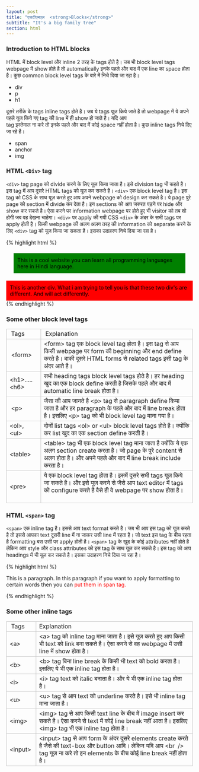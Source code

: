 ```yaml
---
layout: post
title: "एचटीएमएल  <strong>Blocks</strong>"
subtitle: "It's a big family tree"
section: html
---
```


### Introduction to HTML blocks 


HTML में block level और inline 2 तरह के tags होते है।  जब भी block level tags webpage में show होते है तो automatically इनके पहले और बाद में एक line का space होता है। कुछ common block level tags के बारे में निचे दिया जा रहा है।

* div 
* p
* h1

दूसरे तरीके के tags inline tags होते है। जब ये tags यूज़ किये जाते है तो webpage में ये अपने पहले यूज़ किये गए tag की line में ही show हो जाते है। यदि आप <br /> tag इस्तेमाल ना करे तो इनके पहले और बाद में कोई space नहीं होता है। कुछ inline tags निचे दिए जा रहे है।

* span
* anchor
* img 


### HTML `<Div>` tag 

`<div>` tag page को divide करने के लिए यूज़ किया जाता है। इसे division tag भी कहते है। इस tag में आप दूसरे HTML tags को यूज़ कर सकते है। `<div>` एक block level tag है। इस tag को CSS के साथ यूज़ करते हुए आप अपने webpage को design कर सकते है। ये page पुरे page को section में divide कर देता है। 
इन sections को आप जरुरत पड़ने पर hide और show कर सकते है। ऐसा करने पर information webpage पर होते हुए भी visitor को तब शो होगी जब वह देखना चाहेगा। `<div>` पर apply की गयी CSS `<div>` के अंदर के सभी tags पर apply होती है। 
किसी webpage की अलग अलग तरह की information को separate करने के लिए `<div>` tag को यूज़ किया जा सकता है। इसका उदाहरण निचे दिया जा रहा है।

{% highlight html %}
<html>
<head>
<title>Div tag demo </title>
</head>
<body>
<div style="color:black;background-color:green;padding:10px;margin:20px;">
This is a cool website you can learn all programming languages here in Hindi language. 
</div>
<div style="color:black;background-color:red;padding:10px;">
This is another div. What i am trying to tell you is that these two div's are different. And will act differently.
</div>
</html> 
{% endhighlight %}


### Some other block level tags 

 <div class ="table">
 
 
 <table class="MsoTableGrid"><tbody style="border:0 none silver"><tr style="border:0 none silver"><td style="border:1px solid silver"><div class="MsoNormal">
<o:p style="border:0 none #666">&nbsp;Tags&nbsp;</o:p></div>
</td><td style="border:1px solid silver"><div class="MsoNormal">
<o:p style="border:0 none #666">&nbsp;Explanation&nbsp;</o:p></div>
</td></tr><style>#lite-atf-content ol{margin:14.4px 0 14.4px 0;padding:0 0 0 20px;border:0 none #666}#lite-atf-content .b{padding:3.6px 0 3.6px 0}</style><tr data-xp="2" style="border:0 none silver"><td style="border:1px solid silver"><div class="MsoNormal">
<o:p style="border:0 none #666">&nbsp;&lt;form&gt;&nbsp;</o:p></div>
</td><td style="border-color:silver;border-bottom-width:1px;border-bottom-style:solid;border-right-width:1px;border-right-style:solid"><div class="MsoNormal">
<o:p style="border:0 none #666">&lt;form&gt; tag एक block level tag होता है। इस tag से आप किसी webpage पर form की beginning और end define करते है। बाकी दूसरे HTML forms से related tags इसी tag के अंदर आते है।&nbsp;&nbsp;&nbsp;&nbsp;&nbsp;&nbsp;</o:p></div>
</td></tr><tr style="border:0 none silver"><td style="border:1px solid silver"><div class="MsoNormal">
<o:p style="border:0 none #666">&lt;h1&gt;.....&lt;h6&gt;&nbsp;</o:p></div>
</td><td style="border-color:silver;border-bottom-width:1px;border-bottom-style:solid;border-right-width:1px;border-right-style:solid"><div class="MsoNormal">
<o:p style="border:0 none #666">सभी heading tags block level tags होते है। हर heading खुद का एक block define करती है जिसके पहले और बाद में automatic line break होता है।&nbsp;&nbsp;&nbsp;&nbsp;</o:p></div>
</td></tr><tr style="border:0 none silver"><td style="border:1px solid silver"><div class="MsoNormal">
<o:p style="border:0 none #666">&nbsp;&lt;p&gt;</o:p></div>
</td><td style="border-color:silver;border-bottom-width:1px;border-bottom-style:solid;border-right-width:1px;border-right-style:solid"><div class="MsoNormal">
<o:p style="border:0 none #666">जैसा की आप जानते है &lt;p&gt; tag से paragraph define किया जाता है और हर paragraph के पहले और बाद में line break होता है। इसलिए &lt;p&gt; tag को भी block level tag माना गया है।&nbsp;&nbsp;&nbsp;&nbsp;&nbsp;&nbsp;&nbsp;</o:p></div>
</td></tr><tr style="border:0 none silver"><td style="border:1px solid silver"><div class="MsoNormal">
<o:p style="border:0 none #666">&lt;ol&gt;,&lt;ul&gt;&nbsp;</o:p></div>
</td><td style="border-color:silver;border-bottom-width:1px;border-bottom-style:solid;border-right-width:1px;border-right-style:solid"><div class="MsoNormal">
<o:p style="border:0 none #666">दोनों list tags &lt;ol&gt; or &lt;ul&gt; block level tags होते है। क्योंकि कर list खुद का एक section define करती है।&nbsp;&nbsp;&nbsp;&nbsp;&nbsp;</o:p></div>
</td></tr><tr style="border:0 none silver"><td style="border:1px solid silver"><div class="MsoNormal">
<o:p style="border:0 none #666">&lt;table&gt;</o:p></div>
</td><td style="border-color:silver;border-bottom-width:1px;border-bottom-style:solid;border-right-width:1px;border-right-style:solid"><div class="MsoNormal">
<o:p style="border:0 none #666">&lt;table&gt; tag भी एक block level tag माना जाता है क्योंकि ये एक अलग section create करता है। जो page के पुरे content से अलग होता है। और अपने&nbsp;पहले और बाद में line break include करता है।&nbsp;&nbsp;&nbsp;&nbsp;&nbsp;&nbsp;</o:p></div>
</td></tr><tr style="border:0 none silver"><td style="border:1px solid silver"><div class="MsoNormal">
<o:p style="border:0 none #666">&lt;pre&gt;&nbsp;</o:p></div>
</td><td style="border-color:silver;border-bottom-width:1px;border-bottom-style:solid;border-right-width:1px;border-right-style:solid"><div class="MsoNormal">
ये एक block level tag होता है। इसमें दूसरे सभी tags यूज़ किये जा सकते है। और इसे यूज़ करने से जैसे आप text editor में tags को configure करते है वैसे ही वे webpage पर show होता है।&nbsp;&nbsp;&nbsp;&nbsp;</div>
</td></tr></tbody></table>
 
 </div>

### HTML `<span>` tag

`<span>` एक inline tag है। इससे आप text format करते है। जब भी आप इस tag को यूज़ करते है तो इससे आपका text दूसरी line में ना जाकर उसी line में रहता है। जो text इस tag के बीच रहता है formatting बस उसी पर apply होती है। `<span>` tag के खुद के कोई attributes नहीं होते है लेकिन आप style और class attributes को इस tag के साथ यूज़ कर सकते है। इस tag को आप headings में भी यूज़ कर सकते है। इसका उदाहरण निचे दिया जा रहा है। 

{% highlight html %}
<html>
<body>
<p>
This is a paragraph. In this paragraph if you want to apply formatting to certain words then you can <span style="color:red;"> put them in span tag.</span> 
</p>
</body>
</html> 
{% endhighlight %}

### Some other inline tags 


<div class="table">

<table class="MsoTableGrid"><tbody style="border:0 none silver"><tr style="border:0 none silver"><td style="border:1px solid silver"><div class="MsoNormal">
<o:p style="border:0 none #666">&nbsp;Tags&nbsp;</o:p></div>
</td><td style="border:1px solid silver"><div class="MsoNormal">
<o:p style="border:0 none #666">Explanation &nbsp;</o:p></div>
</td></tr><tr style="border:0 none silver"><td style="border:1px solid silver"><div class="MsoNormal">
<o:p style="border:0 none #666">&lt;a&gt;</o:p></div>
</td><td style="border-color:silver;border-bottom-width:1px;border-bottom-style:solid;border-right-width:1px;border-right-style:solid"><div class="MsoNormal">
&lt;a&gt; tag को inline tag माना जाता है। इसे यूज़ करते हुए आप किसी भी text को link बना सकते है। ऐसा करने से वह webpage में उसी line में show होता है।&nbsp;</div>
</td></tr><tr style="border:0 none silver"><td style="border:1px solid silver"><div class="MsoNormal">
<o:p style="border:0 none #666">&lt;b&gt;</o:p></div>
</td><td style="border-color:silver;border-bottom-width:1px;border-bottom-style:solid;border-right-width:1px;border-right-style:solid"><div class="MsoNormal">
<o:p style="border:0 none #666">&lt;b&gt; tag बिना line break के किसी भी text को bold करता है। इसलिए ये भी एक inline tag होता है।&nbsp;&nbsp;&nbsp;&nbsp;</o:p></div>
</td></tr><tr style="border:0 none silver"><td style="border:1px solid silver"><div class="MsoNormal">
<o:p style="border:0 none #666">&lt;i&gt;&nbsp;</o:p></div>
</td><td style="border-color:silver;border-bottom-width:1px;border-bottom-style:solid;border-right-width:1px;border-right-style:solid"><div class="MsoNormal">
<o:p style="border:0 none #666">&lt;i&gt; tag text को italic बनाता है। और ये भी एक inline tag होता है।&nbsp;&nbsp;&nbsp;&nbsp;&nbsp;</o:p></div>
</td></tr><tr style="border:0 none silver"><td style="border:1px solid silver"><div class="MsoNormal">
<o:p style="border:0 none #666">&lt;u&gt;&nbsp;</o:p></div>
</td><td style="border-color:silver;border-bottom-width:1px;border-bottom-style:solid;border-right-width:1px;border-right-style:solid"><div class="MsoNormal">
<o:p style="border:0 none #666">&lt;u&gt; tag से आप text को underline करते है। इसे भी inline tag माना जाता है।&nbsp;&nbsp;&nbsp;&nbsp;&nbsp;</o:p></div>
</td></tr><tr style="border:0 none silver"><td style="border:1px solid silver"><div class="MsoNormal">
<o:p style="border:0 none #666">&lt;img&gt;&nbsp;</o:p></div>
</td><td style="border-color:silver;border-bottom-width:1px;border-bottom-style:solid;border-right-width:1px;border-right-style:solid"><div class="MsoNormal">
<o:p style="border:0 none #666">&lt;img&gt; tag से आप किसी text line के बीच में image insert कर सकते है। ऐसा करने से text में कोई line break नहीं आता है। इसलिए &lt;img&gt; tag भी एक inline tag होता है।&nbsp;&nbsp;&nbsp;&nbsp;&nbsp;&nbsp;&nbsp;</o:p></div>
</td></tr><tr style="border:0 none silver"><td style="border:1px solid silver"><div class="MsoNormal">
<o:p style="border:0 none #666">&lt;input&gt;&nbsp;</o:p></div>
</td><td style="border-color:silver;border-bottom-width:1px;border-bottom-style:solid;border-right-width:1px;border-right-style:solid"><div class="MsoNormal">
<o:p style="border:0 none #666">&lt;input&gt; tag से आप form के अंदर दूसरे elements create करते है जैसे की text-box और button आदि। लेकिन यदि आप &lt;br &nbsp;/&gt; tag यूज़ ना करे तो इन elements के बीच कोई line break नहीं होता है।&nbsp;&nbsp;&nbsp;&nbsp;&nbsp;&nbsp;</o:p></div>
</td></tr></tbody></table>
</div>













